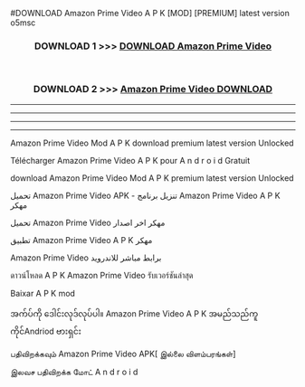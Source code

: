 #DOWNLOAD Amazon Prime Video  A P K [MOD] [PREMIUM] latest version o5msc



<div align="center">

<h3>DOWNLOAD 1 >>> <a href="https://teeasianyam.web.app?sq=Amazon Prime Video ">DOWNLOAD Amazon Prime Video  </a></h3><br>

<h3>DOWNLOAD 2 >>> <a href="https://teeasianyam.web.app?sq=Amazon Prime Video  ">Amazon Prime Video   DOWNLOAD </a></h3>

</div>


----------------------------------------------------------

----------------------------------------------------------

----------------------------------------------------------

----------------------------------------------------------


Amazon Prime Video   Mod A P K download premium latest version Unlocked

Télécharger Amazon Prime Video   A P K pour A n d r o i d Gratuit

download Amazon Prime Video   Mod A P K premium latest version Unlocked

تحميل Amazon Prime Video   APK - تنزيل برنامج Amazon Prime Video   A P K مهكر

تحميل Amazon Prime Video   مهكر اخر اصدار

تطبيق Amazon Prime Video   A P K مهكر

Amazon Prime Video   برابط مباشر للاندرويد

ดาวน์โหลด A P K Amazon Prime Video   รับเวอร์ชันล่าสุด

Baixar A P K mod

အက်ပ်ကို ဒေါင်းလုဒ်လုပ်ပါ။ Amazon Prime Video   A P K အမည်သည်ကူကိုင်Andriod ဗားရှင်း

பதிவிறக்கவும் Amazon Prime Video   APK[ இல்லை விளம்பரங்கள்] 
 
இலவச பதிவிறக்க மோட் A n d r o i d



